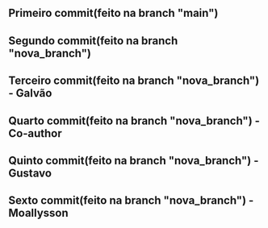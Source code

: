 ## Primeiro commit(feito na branch "main")
## Segundo commit(feito na branch "nova_branch")
## Terceiro commit(feito na branch "nova_branch") - Galvão
## Quarto commit(feito na branch "nova_branch") - Co-author
## Quinto commit(feito na branch "nova_branch") - Gustavo
## Sexto commit(feito na branch "nova_branch") - Moallysson